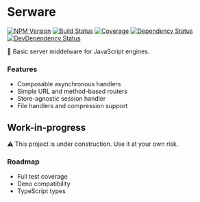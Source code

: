 # Serware

[![NPM Version](https://img.shields.io/npm/v/serware.svg)](https://www.npmjs.org/package/serware)
[![Build Status](https://travis-ci.org/davidbonnet/serware.svg?branch=master)](https://travis-ci.org/davidbonnet/serware)
[![Coverage](https://codecov.io/gh/davidbonnet/serware/branch/master/graph/badge.svg)](https://codecov.io/gh/davidbonnet/serware)
[![Dependency Status](https://david-dm.org/davidbonnet/serware/status.svg)](https://david-dm.org/davidbonnet/serware)
[![DevDependency Status](https://david-dm.org/davidbonnet/serware/dev-status.svg)](https://david-dm.org/davidbonnet/serware?type=dev)

🔋 Basic server middelware for JavaScript engines.

### Features

- Composable asynchronous handlers
- Simple URL and method-based routers
- Store-agnostic session handler
- File handlers and compression support

## Work-in-progress

⚠️ This project is under construction. Use it at your own risk.

### Roadmap

- Full test coverage
- Deno compatibility
- TypeScript types
